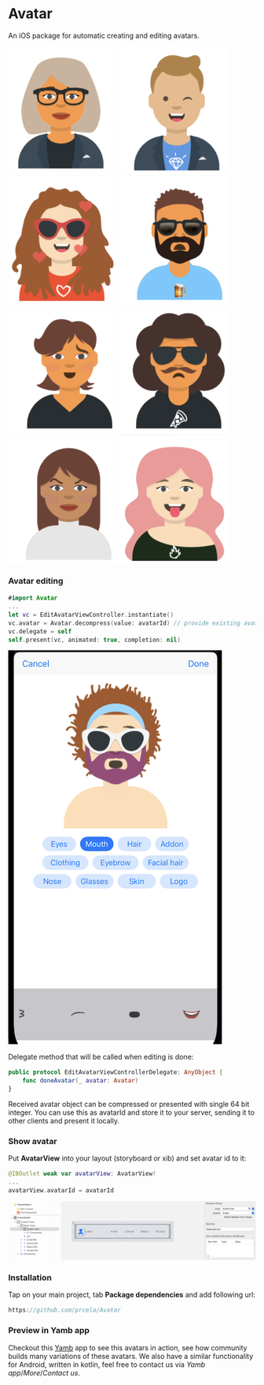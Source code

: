# Avatar

An iOS package for automatic creating and editing avatars.

![Avatar1](./Docs/1.png) ![Avatar2](./Docs/2.png) ![Avatar3](./Docs/3.png)
![Avatar4](./Docs/4.png) ![Avatar5](./Docs/5.png) ![Avatar6](./Docs/6.png)
![Avatar7](./Docs/7.png) ![Avatar8](./Docs/8.png)

### Avatar editing
```swift
#import Avatar
...
let vc = EditAvatarViewController.instantiate()
vc.avatar = Avatar.decompress(value: avatarId) // provide existing avatar id or some random int64 value
vc.delegate = self
self.present(vc, animated: true, completion: nil)
```
![Editor](./Docs/editor.png)

Delegate method that will be called when editing is done:
``` swift
public protocol EditAvatarViewControllerDelegate: AnyObject {
    func doneAvatar(_ avatar: Avatar)
}
```
Received avatar object can be compressed or presented with single 64 bit integer. You can use this as avatarId and store it to your server, sending it to other clients and present it locally.

### Show avatar
Put **AvatarView** into your layout (storyboard or xib) and set avatar id to it:
```swift
@IBOutlet weak var avatarView: AvatarView!
...
avatarView.avatarId = avatarId
```
![AvatarView](./Docs/AvatarView.png)

### Installation
Tap on your main project, tab **Package dependencies** and add following url:
```swift
https://github.com/prcela/Avatar
```

### Preview in Yamb app
Checkout this [Yamb](https://apps.apple.com/us/app/yamb/id354188615) app to see this avatars in action, see how community builds many variations of these avatars.
We also have a similar functionality for Android, written in kotlin, feel free to contact us via *Yamb app*/*More*/*Contact us*.



